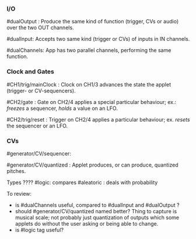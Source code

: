 ### I/O
#dualOutput : Produce the same kind of function (trigger, CVs or audio) over the two OUT channels.

#dualInput: Accepts two same kind (trigger or CVs) of inputs in IN channels.

#dualChannels: App has two parallel channels, performing the same function.
### Clock and Gates
#CH1/trig/mainClock : Clock on CH1/3 advances the state the applet (trigger- or CV-sequencers).

#CH2/gate : Gate on CH2/4 applies a special particular behaviour; ex.: *freezes* a sequencer, *holds* a value on an LFO.

#CH2/trig/reset : Trigger on CH2/4 applies a particular behaviour; ex. *resets* the sequencer or an LFO.
### CVs
#generator/CV/sequencer: 

#generator/CV/quantized : Applet produces, or can produce, quantized pitches.

Types ???? 
#logic: compares
#aleatoric : deals with probability


To review:
- is #dualChannels useful, compared to #dualInput and #dualOutput ?
- should #generator/CV/quantized named better? Thing to capture is musical scale; not probably just quantization of outputs which some applets do without the user asking or being able to change.
- is #logic tag useful?
